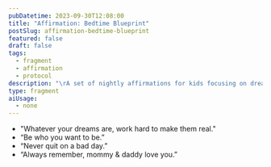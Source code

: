 ```yaml
---
pubDatetime: 2023-09-30T12:08:00
title: "Affirmation: Bedtime Blueprint"
postSlug: affirmation-bedtime-blueprint
featured: false
draft: false
tags:
  - fragment
  - affirmation
  - protocol
description: "\rA set of nightly affirmations for kids focusing on dreams, resilience, and parental love. Perfect for bedtime bonding and motivation."
type: fragment
aiUsage:
  - none
---
```


- "Whatever your dreams are, work hard to make them real."
- “Be who you want to be.”
- “Never quit on a bad day.”
- “Always remember, mommy & daddy love you.”
